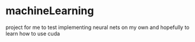 # machineLearning
project for me to test implementing neural nets on my own and hopefully to learn how to use cuda
